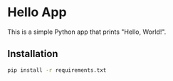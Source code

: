 # Hello App

This is a simple Python app that prints "Hello, World!".

## Installation

```bash
pip install -r requirements.txt

